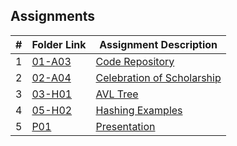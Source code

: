 ## Assignments

|  #  | Folder Link | Assignment Description |
| :-: | ----------- | ---------------------- |
|  1  | [01-A03](./A03)      | [Code Repository](./A03/A03.cpp)          |
|  2  | [02-A04](./A04)      | [Celebration of Scholarship](./A04/README.md)         |
|  3  | [03-H01](./H01)      | [AVL Tree](./H01/README.md)          |
|  4  | [05-H02](./H02)      | [Hashing Examples](./H02/README.md)          |
|  5  | [P01](./P01) | [Presentation](./P01/P01.md) |
       
